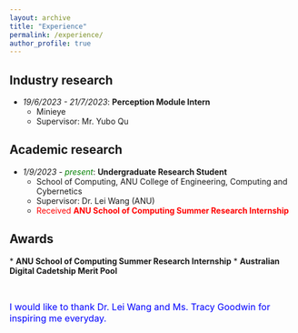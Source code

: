 ```yaml
---
layout: archive
title: "Experience"
permalink: /experience/
author_profile: true
---
```

<!-- <font color="red"><strong>A*</strong>, accepted, to appear</font> -->
<!-- Research experience
====== -->
<h2>Industry research</h2>

* *19/6/2023 - 21/7/2023*: **Perception Module Intern** 
  * Minieye
  * Supervisor: Mr. Yubo Qu 

<h2>Academic research</h2>

* *1/9/2023 - <font color="green">present</font>*: **Undergraduate Research Student** 
  * School of Computing, ANU College of Engineering, Computing and Cybernetics
  * Supervisor: Dr. Lei Wang (ANU)
  * <font color="red">Received <strong>ANU School of Computing Summer Research Internship</strong> </font>

<h2>Awards</h2>
* <strong>ANU School of Computing Summer Research Internship</strong>
* <strong>Australian Digital Cadetship Merit Pool</strong>

<p>&nbsp;</p>
<font size="3" color="blue">I would like to thank Dr. Lei Wang and Ms. Tracy Goodwin for inspiring me everyday.</font>
